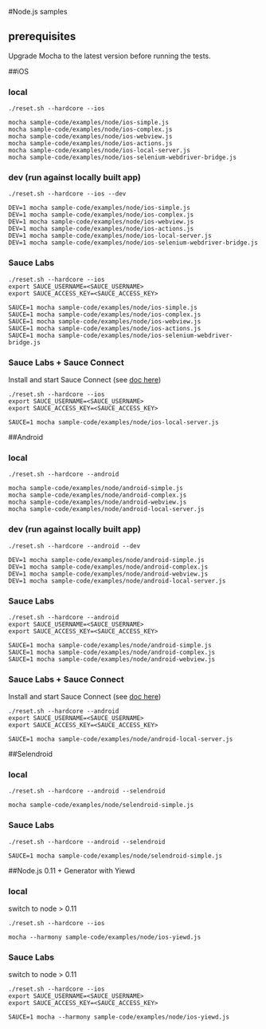 #Node.js samples

## prerequisites

Upgrade Mocha to the latest version before running the tests.

##iOS

### local

```
./reset.sh --hardcore --ios

mocha sample-code/examples/node/ios-simple.js
mocha sample-code/examples/node/ios-complex.js
mocha sample-code/examples/node/ios-webview.js
mocha sample-code/examples/node/ios-actions.js
mocha sample-code/examples/node/ios-local-server.js
mocha sample-code/examples/node/ios-selenium-webdriver-bridge.js
```
### dev (run against locally built app)

```
./reset.sh --hardcore --ios --dev

DEV=1 mocha sample-code/examples/node/ios-simple.js
DEV=1 mocha sample-code/examples/node/ios-complex.js
DEV=1 mocha sample-code/examples/node/ios-webview.js
DEV=1 mocha sample-code/examples/node/ios-actions.js
DEV=1 mocha sample-code/examples/node/ios-local-server.js
DEV=1 mocha sample-code/examples/node/ios-selenium-webdriver-bridge.js
```

### Sauce Labs

```
./reset.sh --hardcore --ios
export SAUCE_USERNAME=<SAUCE_USERNAME>
export SAUCE_ACCESS_KEY=<SAUCE_ACCESS_KEY>

SAUCE=1 mocha sample-code/examples/node/ios-simple.js
SAUCE=1 mocha sample-code/examples/node/ios-complex.js
SAUCE=1 mocha sample-code/examples/node/ios-webview.js
SAUCE=1 mocha sample-code/examples/node/ios-actions.js
SAUCE=1 mocha sample-code/examples/node/ios-selenium-webdriver-bridge.js
```

### Sauce Labs + Sauce Connect

Install and start Sauce Connect (see [doc here](https://saucelabs.com/docs/connect))

```
./reset.sh --hardcore --ios
export SAUCE_USERNAME=<SAUCE_USERNAME>
export SAUCE_ACCESS_KEY=<SAUCE_ACCESS_KEY>

SAUCE=1 mocha sample-code/examples/node/ios-local-server.js
```

##Android

### local

```
./reset.sh --hardcore --android

mocha sample-code/examples/node/android-simple.js
mocha sample-code/examples/node/android-complex.js
mocha sample-code/examples/node/android-webview.js
mocha sample-code/examples/node/android-local-server.js
```

### dev (run against locally built app)

```
./reset.sh --hardcore --android --dev

DEV=1 mocha sample-code/examples/node/android-simple.js
DEV=1 mocha sample-code/examples/node/android-complex.js
DEV=1 mocha sample-code/examples/node/android-webview.js
DEV=1 mocha sample-code/examples/node/android-local-server.js
```

### Sauce Labs

```
./reset.sh --hardcore --android
export SAUCE_USERNAME=<SAUCE_USERNAME>
export SAUCE_ACCESS_KEY=<SAUCE_ACCESS_KEY>

SAUCE=1 mocha sample-code/examples/node/android-simple.js
SAUCE=1 mocha sample-code/examples/node/android-complex.js
SAUCE=1 mocha sample-code/examples/node/android-webview.js
```

### Sauce Labs + Sauce Connect

Install and start Sauce Connect (see [doc here](https://saucelabs.com/docs/connect))

```
./reset.sh --hardcore --android
export SAUCE_USERNAME=<SAUCE_USERNAME>
export SAUCE_ACCESS_KEY=<SAUCE_ACCESS_KEY>

SAUCE=1 mocha sample-code/examples/node/android-local-server.js
```

##Selendroid

### local

```
./reset.sh --hardcore --android --selendroid

mocha sample-code/examples/node/selendroid-simple.js
```

### Sauce Labs

```
./reset.sh --hardcore --android --selendroid

SAUCE=1 mocha sample-code/examples/node/selendroid-simple.js
```

##Node.js 0.11 + Generator with Yiewd

### local

switch to node > 0.11

```
./reset.sh --hardcore --ios

mocha --harmony sample-code/examples/node/ios-yiewd.js
```

### Sauce Labs

switch to node > 0.11

```
./reset.sh --hardcore --ios
export SAUCE_USERNAME=<SAUCE_USERNAME>
export SAUCE_ACCESS_KEY=<SAUCE_ACCESS_KEY>

SAUCE=1 mocha --harmony sample-code/examples/node/ios-yiewd.js
```

